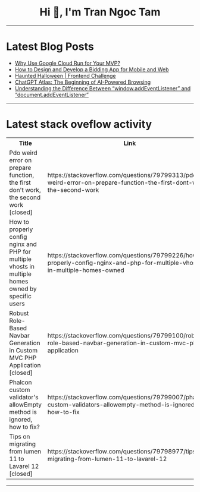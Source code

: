 <h1 align="center">Hi 👋, I'm Tran Ngoc Tam</h1>

---

# Latest Blog Posts 
<!-- BLOG-POST-LIST:START -->
- [Why Use Google Cloud Run for Your MVP?](https://dev.to/ynwd/why-use-google-cloud-run-for-your-mvp-4476)
- [How to Design and Develop a Bidding App for Mobile and Web](https://dev.to/aartijangid23/how-to-design-and-develop-a-bidding-app-for-mobile-and-web-4lip)
- [Haunted Halloween | Frontend Challenge](https://dev.to/deepak_singh_fa1c5e26bd82/haunted-halloween-frontend-challenge-4e92)
- [ChatGPT Atlas: The Beginning of AI-Powered Browsing](https://dev.to/ibne_sabidsaikat_1443282/chatgpt-atlas-the-beginning-of-ai-powered-browsing-498d)
- [Understanding the Difference Between “window.addEventListener” and “document.addEventListener”](https://dev.to/natarajan_c_k/understanding-the-difference-between-windowaddeventlistener-and-documentaddeventlistener-3066)
<!-- BLOG-POST-LIST:END -->

---

# Latest stack oveflow activity
<table>
  <tr><th>Title</th><th>Link</th></tr>
  <!-- STACKOVERFLOW:START --><tr><td>Pdo weird error on prepare function, the first don&#39;t work, the second work [closed]</td><td>https://stackoverflow.com/questions/79799313/pdo-weird-error-on-prepare-function-the-first-dont-work-the-second-work</td></tr><tr><td>How to properly config nginx and PHP for multiple vhosts in multiple homes owned by specific users</td><td>https://stackoverflow.com/questions/79799226/how-to-properly-config-nginx-and-php-for-multiple-vhosts-in-multiple-homes-owned</td></tr><tr><td>Robust Role-Based Navbar Generation in Custom MVC PHP Application [closed]</td><td>https://stackoverflow.com/questions/79799100/robust-role-based-navbar-generation-in-custom-mvc-php-application</td></tr><tr><td>Phalcon custom validator&#39;s allowEmpty method is ignored, how to fix?</td><td>https://stackoverflow.com/questions/79799007/phalcon-custom-validators-allowempty-method-is-ignored-how-to-fix</td></tr><tr><td>Tips on migrating from lumen 11 to Lavarel 12 [closed]</td><td>https://stackoverflow.com/questions/79798977/tips-on-migrating-from-lumen-11-to-lavarel-12</td></tr><!-- STACKOVERFLOW:END -->
</table>

---


